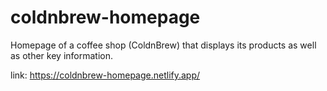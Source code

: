 # coldnbrew-homepage
 Homepage of a coffee shop (ColdnBrew) that displays its products as well as other key information.

link: https://coldnbrew-homepage.netlify.app/
